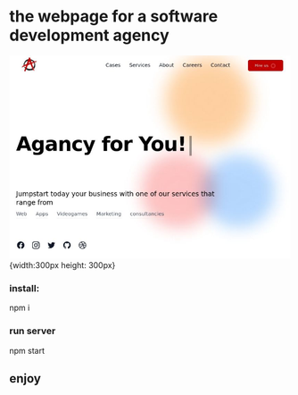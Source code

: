 # the webpage for a software development agency

![astro screenshot](src/assets/images/screenshots/astro-ss.jpg) {width:300px height: 300px}

### install:

npm i

### run server

npm start

## enjoy
